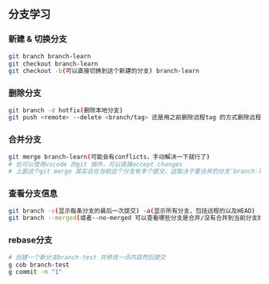 ## 分支学习
### 新建 & 切换分支
```bash
git branch branch-learn
git checkout branch-learn
git checkout -b(可以直接切换到这个新建的分支) branch-learn
```

### 删除分支
```bash
git branch -d hotfix(删除本地分支)
git push <remote> --delete <branch/tag> 还是用之前删除远程tag 的方式删除远程分支
```

### 合并分支
```bash
git merge branch-learn(可能会有conflicts，手动解决一下就行了)
# 也可以使用vscode 的git 插件，可以直接accept changes
# 上面这个git merge 其实会在当前这个分支有多个提交，这取决于要合并的分支`branch-learn`里面有多要个提交，都会全部合并过来并且再进行一次merge 的提交，即n+1 次commits
```

### 查看分支信息
```bash
git branch -v(显示每条分支的最后一次提交) -a(显示所有分支，包括远程的以及HEAD)
git branch --merged(或者--no-merged 可以查看哪些分支是合并/没有合并到当前分支的，已经合并了的可以直接删除分支而不会损失信息)
```

### rebase分支
```bash
# 创建一个新分支branch-test 并修改一点内容然后提交
g cob branch-test
g commit -m "1"
```
